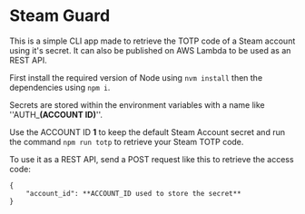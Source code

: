 # Steam Guard

This is a simple CLI app made to retrieve the TOTP code of a Steam account using it's secret. It can also be published on AWS Lambda to be used as an REST API.

First install the required version of Node using `nvm install` then the dependencies using `npm i`.

Secrets are stored within the environment variables with a name like ''AUTH\_**(ACCOUNT ID)**''.

Use the ACCOUNT ID **1** to keep the default Steam Account secret and run the command `npm run totp` to retrieve your Steam TOTP code.

To use it as a REST API, send a POST request like this to retrieve the access code:

```
{
    "account_id": **ACCOUNT_ID used to store the secret**
}
```
